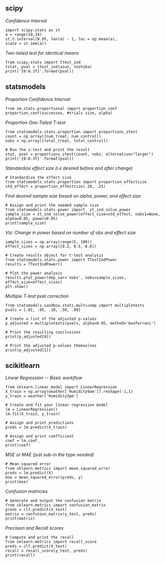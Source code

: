 ## scipy
*Confidence Interval*
```
import scipy.stats as st
a = range(10,14)
st.t.interval(0.95, len(a) - 1, loc = np.mean(a),
scale = st.sem(a))
```

*Two-tailed test for identical means*
```
from scipy.stats import ttest_ind
tstat, pval = ttest_ind(asus, toshiba)
print('{0:0.3f}'.format(pval))
```

## statsmodels
*Proportion Confidence Interval*
```
from sm.stats.proportional import proportion_conf
proportion_conf(successes, #trials size, alpha)
```

*Proportion One-Tailed T-test*
```
from statsmodels.stats.proportion import proportions_ztest
count = np.array([num_treat, num_control]) 
nobs = np.array([total_treat, total_control])

# Run the z-test and print the result 
stat, pval = proportions_ztest(count, nobs, alternative="larger")
print('{0:0.3f}'.format(pval))
```

*Standardize effect size (i.e desired before and after change)*
```
# Standardize the effect size
from statsmodels.stats.proportion import proportion_effectsize
std_effect = proportion_effectsize(.20, .25)
```

*Find desired sample size based on alpha, power, and effect size*
```
# Assign and print the needed sample size
from statsmodels.stats.power import  zt_ind_solve_power
sample_size = zt_ind_solve_power(effect_size=std_effect, nobs1=None, alpha=0.05, power=0.95)
print(sample_size)
```

*Viz: Change in power based on number of obs and effect size*
```
sample_sizes = np.array(range(5, 100))
effect_sizes = np.array([0.2, 0.5, 0.8])

# Create results object for t-test analysis
from statsmodels.stats.power import TTestIndPower
results = TTestIndPower()

# Plot the power analysis
results.plot_power(dep_var='nobs', nobs=sample_sizes, effect_size=effect_sizes)
plt.show()
```

*Multiple T-test pval correction*
```
from statsmodels.sandbox.stats.multicomp import multipletests
pvals = [.01, .05, .10, .50, .99]

# Create a list of the adjusted p-values
p_adjusted = multipletests(pvals, alpha=0.05, method='bonferroni')

# Print the resulting conclusions
print(p_adjusted[0])

# Print the adjusted p-values themselves 
print(p_adjusted[1])
```

## scikitlearn

*Linear Regression -- Basic workflow*
```
from sklearn.linear_model import LinearRegression 
X_train = np.array(weather['Humidity9am']).reshape(-1,1)
y_train = weather['Humidity3pm']

# Create and fit your linear regression model
lm = LinearRegression()
lm.fit(X_train, y_train)

# Assign and print predictions
preds = lm.predict(X_train)

# Assign and print coefficient 
coef = lm.coef_
print(coef)
```

*MSE or MAE (just sub-in the type needed)*
```
# Mean squared error
from sklearn.metrics import mean_squared_error
preds = lm.predict(X)
mse = mean_squared_error(preds, y)
print(mse)
```

*Confusion matricies*
```
# Generate and output the confusion matrix
from sklearn.metrics import confusion_matrix
preds = clf.predict(X_test)
matrix = confusion_matrix(y_test, preds)
print(matrix)
```

*Precision and Recall scores*
```
# Compute and print the recall
from sklearn.metrics import recall_score
preds = clf.predict(X_test)
recall = recall_score(y_test, preds)
print(recall)
```
